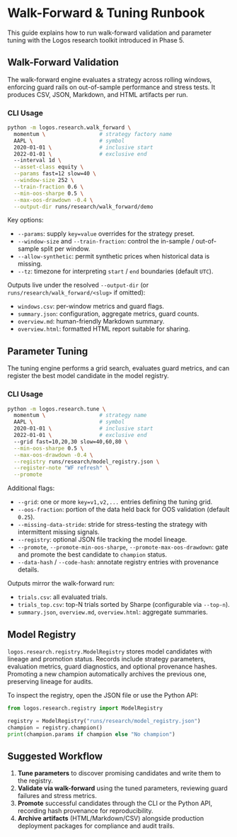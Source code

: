 # Walk-Forward & Tuning Runbook

This guide explains how to run walk-forward validation and parameter tuning with the Logos research toolkit introduced in Phase 5.

## Walk-Forward Validation

The walk-forward engine evaluates a strategy across rolling windows, enforcing guard rails on out-of-sample performance and stress tests. It produces CSV, JSON, Markdown, and HTML artifacts per run.

### CLI Usage

```bash
python -m logos.research.walk_forward \
  momentum \                 # strategy factory name
  AAPL \                     # symbol
  2020-01-01 \               # inclusive start
  2022-01-01 \               # exclusive end
  --interval 1d \
  --asset-class equity \
  --params fast=12 slow=40 \
  --window-size 252 \
  --train-fraction 0.6 \
  --min-oos-sharpe 0.5 \
  --max-oos-drawdown -0.4 \
  --output-dir runs/research/walk_forward/demo
```

Key options:

- `--params`: supply `key=value` overrides for the strategy preset.
- `--window-size` and `--train-fraction`: control the in-sample / out-of-sample split per window.
- `--allow-synthetic`: permit synthetic prices when historical data is missing.
- `--tz`: timezone for interpreting `start` / `end` boundaries (default `UTC`).

Outputs live under the resolved `--output-dir` (or `runs/research/walk_forward/<slug>` if omitted):

- `windows.csv`: per-window metrics and guard flags.
- `summary.json`: configuration, aggregate metrics, guard counts.
- `overview.md`: human-friendly Markdown summary.
- `overview.html`: formatted HTML report suitable for sharing.

## Parameter Tuning

The tuning engine performs a grid search, evaluates guard metrics, and can register the best model candidate in the model registry.

### CLI Usage

```bash
python -m logos.research.tune \
  momentum \                 # strategy name
  AAPL \                     # symbol
  2020-01-01 \               # inclusive start
  2022-01-01 \               # exclusive end
  --grid fast=10,20,30 slow=40,60,80 \
  --min-oos-sharpe 0.5 \
  --max-oos-drawdown -0.4 \
  --registry runs/research/model_registry.json \
  --register-note "WF refresh" \
  --promote
```

Additional flags:

- `--grid`: one or more `key=v1,v2,...` entries defining the tuning grid.
- `--oos-fraction`: portion of the data held back for OOS validation (default `0.25`).
- `--missing-data-stride`: stride for stress-testing the strategy with intermittent missing signals.
- `--registry`: optional JSON file tracking the model lineage.
- `--promote`, `--promote-min-oos-sharpe`, `--promote-max-oos-drawdown`: gate and promote the best candidate to `champion` status.
- `--data-hash` / `--code-hash`: annotate registry entries with provenance details.

Outputs mirror the walk-forward run:

- `trials.csv`: all evaluated trials.
- `trials_top.csv`: top-N trials sorted by Sharpe (configurable via `--top-n`).
- `summary.json`, `overview.md`, `overview.html`: aggregate summaries.

## Model Registry

`logos.research.registry.ModelRegistry` stores model candidates with lineage and promotion status. Records include strategy parameters, evaluation metrics, guard diagnostics, and optional provenance hashes. Promoting a new champion automatically archives the previous one, preserving lineage for audits.

To inspect the registry, open the JSON file or use the Python API:

```python
from logos.research.registry import ModelRegistry

registry = ModelRegistry("runs/research/model_registry.json")
champion = registry.champion()
print(champion.params if champion else "No champion")
```

## Suggested Workflow

1. **Tune parameters** to discover promising candidates and write them to the registry.
2. **Validate via walk-forward** using the tuned parameters, reviewing guard failures and stress metrics.
3. **Promote** successful candidates through the CLI or the Python API, recording hash provenance for reproducibility.
4. **Archive artifacts** (HTML/Markdown/CSV) alongside production deployment packages for compliance and audit trails.
